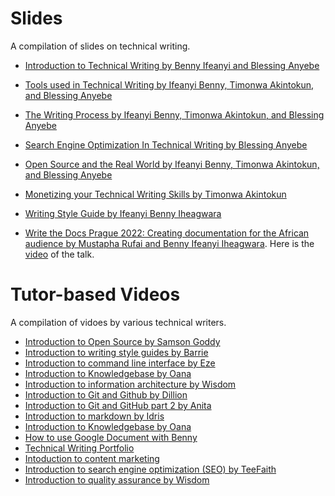 

# Slides

A compilation of slides on technical writing.


- [Introduction to Technical Writing by Benny Ifeanyi and Blessing Anyebe](https://docs.google.com/presentation/d/1Xog9--49aFvkN8scz4THnEjSJoETqUMBlobxcy1TCj4/edit?usp=sharing)

- [Tools used in Technical Writing by Ifeanyi Benny, Timonwa Akintokun, and Blessing Anyebe](https://docs.google.com/presentation/d/1KNhdttM09kTQYFwWDHnHwdvWFIAs6QhuXhNVLrj89Kg/edit?usp=sharing)

- [The Writing Process by Ifeanyi Benny, Timonwa Akintokun, and Blessing Anyebe](https://docs.google.com/presentation/d/1LY2pBYVKwTmDmrfCCPgTGxXAbfSEcrlo-3Mr0Y1r5g0/edit?usp=sharing)

- [Search Engine Optimization In Technical Writing by Blessing Anyebe](https://docs.google.com/presentation/d/1xLdw45nrxWwARveF7e2cNq7HWQKX_2fYNNU23Lr7LF4/edit?usp=sharing)

- [Open Source and the Real World by Ifeanyi Benny, Timonwa Akintokun, and Blessing Anyebe](https://docs.google.com/presentation/d/19QLEWGtSAdsvFsHLWOdIlLx6hnI-M6ZcS8XcczEQhcE/edit?usp=sharing)

- [Monetizing your Technical Writing Skills by Timonwa Akintokun](https://docs.google.com/file/d/1iiEETIIgMfuXk9tvNjYb5fYJiVc9Wulh/edit?usp=docslist_api&filetype=mspresentation)

- [Writing Style Guide by Ifeanyi Benny Iheagwara](https://docs.google.com/presentation/d/1XRg7x9DqsO525iRhU03F2pvJCNPOwPet9QX02ygaVMg/edit?usp=sharing)

- [Write the Docs Prague 2022: Creating documentation for the African audience by Mustapha Rufai and Benny Ifeanyi Iheagwara](https://docs.google.com/presentation/d/1WE-8PFfDlEYMywA_Yl5ia54gleVuVXSR5WaUgQCVOKw/edit?usp=sharing). Here is the [video](https://www.youtube.com/watch?v=w2L3QoTnYbE) of the talk.


# Tutor-based Videos

A compilation of vidoes by various technical writers.

- [Introduction to Open Source by Samson Goddy](https://www.youtube.com/watch?v=rflftNy7RV8)
- [Introduction to writing style guides by Barrie](https://www.youtube.com/watch?v=KbDLPz0QvvU)
- [Introduction to command line interface by Eze](https://www.youtube.com/watch?v=5V5JWDhe36k)
- [Introduction to Knowledgebase by Oana](https://www.youtube.com/watch?v=p2Zzfs9L8Ek)
- [Introduction to information architecture by Wisdom](https://www.youtube.com/watch?v=c23Yz2vCWxA)
- [Introduction to Git and Github by Dillion](https://www.youtube.com/watch?v=f2S8UuDcFEQ)
- [Introduction to Git and GitHub part 2 by Anita](https://www.youtube.com/watch?v=pIQlzo8Wkvs)
- [Introduction to markdown by Idris](https://www.youtube.com/watch?v=8-gJmNPlanw)
- [Introduction to Knowledgebase by Oana](https://youtu.be/p2Zzfs9L8Ek)
- [How to use Google Document with Benny](https://youtu.be/LIU1SMVhQbo)
- [Technical Writing Portfolio](https://youtu.be/eL_jAfO5Vr4)
- [Intoduction to content marketing](https://youtu.be/pvxb49Kex1Q)
- [Introduction to search engine optimization (SEO) by TeeFaith](https://youtu.be/c7wPmkD1Ii0)
- [Introduction to quality assurance by Wisdom](https://youtu.be/KkslEb0TWik)
